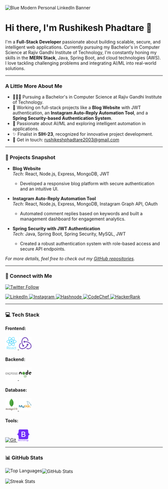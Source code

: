 ![Blue Modern Personal LinkedIn Banner](https://github.com/Rushi0207/rushikeshphadtare/assets/113949814/f928dec5-1c41-4b85-9c31-e6fc959d6dd3)

# Hi there, I'm Rushikesh Phadtare 👋

I'm a **Full-Stack Developer** passionate about building scalable, secure, and intelligent web applications. Currently pursuing my Bachelor's in Computer Science at Rajiv Gandhi Institute of Technology, I'm constantly honing my skills in the **MERN Stack**, Java, Spring Boot, and cloud technologies (AWS). I love tackling challenging problems and integrating AI/ML into real-world solutions.

---

### A Little More About Me

- 👨🏻‍🎓 Pursuing a Bachelor's in Computer Science at Rajiv Gandhi Institute of Technology.
- 🔭 Working on full-stack projects like a **Blog Website** with JWT authentication, an **Instagram Auto-Reply Automation Tool**, and a **Spring Security-based Authentication System**.
- 🌱 Passionate about AI/ML and exploring intelligent automation in applications.
- ✨ Finalist in **SIH-23**, recognized for innovative project development.
- 📧 Get in touch: [rushikeshphadtare2003@gmail.com](mailto:rushikeshphadtare2003@gmail.com)

---

### 🚀 Projects Snapshot

- **Blog Website**  
  *Tech:* React, Node.js, Express, MongoDB, JWT  
  - Developed a responsive blog platform with secure authentication and an intuitive UI.

- **Instagram Auto-Reply Automation Tool**  
  *Tech:* React, Node.js, Express, MongoDB, Instagram Graph API, OAuth  
  - Automated comment replies based on keywords and built a management dashboard for engagement analytics.

- **Spring Security with JWT Authentication**  
  *Tech:* Java, Spring Boot, Spring Security, MySQL, JWT  
  - Created a robust authentication system with role-based access and secure API endpoints.

*For more details, feel free to check out my [GitHub repositories](https://github.com/Rushi0207).*

---

### 🔗 Connect with Me

<p align="left">
  <a href="https://twitter.com/rushike020" target="_blank">
    <img src="https://img.shields.io/twitter/follow/rushike020?logo=twitter&style=for-the-badge" alt="Twitter Follow" />
  </a>
</p>

<p align="left">
  <a href="https://linkedin.com/in/rushikesh-phadtare" target="_blank">
    <img src="https://raw.githubusercontent.com/rahuldkjain/github-profile-readme-generator/master/src/images/icons/Social/linked-in-alt.svg" alt="LinkedIn" height="30" width="40"/>
  </a>
  <a href="https://instagram.com/rushi_02_07" target="_blank">
    <img src="https://raw.githubusercontent.com/rahuldkjain/github-profile-readme-generator/master/src/images/icons/Social/instagram.svg" alt="Instagram" height="30" width="40"/>
  </a>
  <a href="https://hashnode.com/@rushi27" target="_blank">
    <img src="https://raw.githubusercontent.com/rahuldkjain/github-profile-readme-generator/master/src/images/icons/Social/hashnode.svg" alt="Hashnode" height="30" width="40"/>
  </a>
  <a href="https://www.codechef.com/users/rushi0" target="_blank">
    <img src="https://cdn.jsdelivr.net/npm/simple-icons@3.1.0/icons/codechef.svg" alt="CodeChef" height="30" width="40"/>
  </a>
  <a href="https://www.hackerrank.com/rushikeshphadta1" target="_blank">
    <img src="https://raw.githubusercontent.com/rahuldkjain/github-profile-readme-generator/master/src/images/icons/Social/hackerrank.svg" alt="HackerRank" height="30" width="40"/>
  </a>
</p>

---

### 💻 Tech Stack

#### Frontend:
<p align="left">
  <a href="https://reactjs.org/" target="_blank" rel="noreferrer">
    <img src="https://raw.githubusercontent.com/devicons/devicon/master/icons/react/react-original-wordmark.svg" alt="React" width="40" height="40"/>
  </a>
  <a href="https://redux.js.org" target="_blank" rel="noreferrer">
    <img src="https://raw.githubusercontent.com/devicons/devicon/master/icons/redux/redux-original.svg" alt="Redux" width="40" height="40"/>
  </a>
  <!-- Add Next.js if applicable -->
</p>

#### Backend:
<p align="left">
  <a href="https://expressjs.com" target="_blank" rel="noreferrer">
    <img src="https://raw.githubusercontent.com/devicons/devicon/master/icons/express/express-original-wordmark.svg" alt="Express" width="40" height="40"/>
  </a>
  <a href="https://nodejs.org" target="_blank" rel="noreferrer">
    <img src="https://raw.githubusercontent.com/devicons/devicon/master/icons/nodejs/nodejs-original-wordmark.svg" alt="Node.js" width="40" height="40"/>
  </a>
</p>

#### Database:
<p align="left">
  <a href="https://www.mongodb.com/" target="_blank" rel="noreferrer">
    <img src="https://raw.githubusercontent.com/devicons/devicon/master/icons/mongodb/mongodb-original-wordmark.svg" alt="MongoDB" width="40" height="40"/>
  </a>
  <a href="https://www.mysql.com/" target="_blank" rel="noreferrer">
    <img src="https://raw.githubusercontent.com/devicons/devicon/master/icons/mysql/mysql-original-wordmark.svg" alt="MySQL" width="40" height="40"/>
  </a>
  <!-- Add PostgreSQL if you have experience -->
</p>

#### Tools:
<p align="left">
  <a href="https://git-scm.com/" target="_blank" rel="noreferrer">
    <img src="https://www.vectorlogo.zone/logos/git-scm/git-scm-icon.svg" alt="Git" width="40" height="40"/>
  </a>
  <a href="https://getbootstrap.com" target="_blank" rel="noreferrer">
    <img src="https://raw.githubusercontent.com/devicons/devicon/master/icons/bootstrap/bootstrap-plain-wordmark.svg" alt="Bootstrap" width="40" height="40"/>
  </a>
</p>

---

### 📊 GitHub Stats

<p>
  <img align="left" src="https://github-readme-stats.vercel.app/api/top-langs?username=rushi0207&show_icons=true&locale=en&layout=compact&theme=dark" alt="Top Languages" />
</p>
<p>
  <img align="center" src="https://github-readme-stats.vercel.app/api?username=rushi0207&show_icons=true&locale=en&theme=dark" alt="GitHub Stats" />
</p>
<p>
  <img align="center" src="https://github-readme-streak-stats.herokuapp.com/?user=rushi0207&theme=dark" alt="Streak Stats" />
</p>
